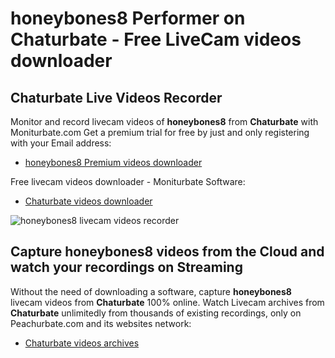 # honeybones8 Performer on Chaturbate - Free LiveCam videos downloader

## Chaturbate Live Videos Recorder

Monitor and record livecam videos of **honeybones8** from **Chaturbate** with Moniturbate.com
Get a premium trial for free by just and only registering with your Email address:
* [honeybones8 Premium videos downloader](https://moniturbate.com/request-demo-licence-key.html)

Free livecam videos downloader - Moniturbate Software:
* [Chaturbate videos downloader](https://moniturbate.com/moniturbate-download-software.html)

![honeybones8 livecam videos recorder](https://peachurnet.com/templates/moniturbate-software.png)


## Capture honeybones8 videos from the Cloud and watch your recordings on Streaming

Without the need of downloading a software, capture **honeybones8** livecam videos from **Chaturbate** 100% online.
Watch Livecam archives from **Chaturbate** unlimitedly from thousands of existing recordings, only on Peachurbate.com and its websites network:
* [Chaturbate videos archives](https://peachurnet.com/)